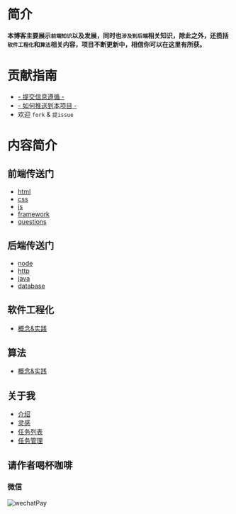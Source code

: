 # 简介

**本博客主要展示`前端知识`以及发展，同时也`涉及到后端`相关知识，除此之外，还揽括`软件工程化`和`算法`相关内容，项目不断更新中，相信你可以在这里有所获。**

# 贡献指南

- [- 提交信息遵循 -](https://mallow-fight.github.io/others/git.html)
- [- 如何推送到本项目 -](https://gist.github.com/zxhfighter/62847a087a2a8031fbdf)
- 欢迎 `fork` & `提issue`

# 内容简介

## 前端传送门

- [html](https://mallow-fight.github.io/frontend/html/define.html)
- [css](https://mallow-fight.github.io/frontend/css/define.html)
- [js](https://mallow-fight.github.io/frontend/js/note.html)
- [framework](https://mallow-fight.github.io/frontend/framework/vue.html)
- [questions](https://mallow-fight.github.io/frontend/questions/important.html)

## 后端传送门

- [node](https://mallow-fight.github.io/backend/node/express.html)
- [http](https://mallow-fight.github.io/backend/http/http.html)
- [java](https://mallow-fight.github.io/backend/java/java.html)
- [database](https://mallow-fight.github.io/backend/database/mysql.html)

## 软件工程化

- [概念&实践](https://mallow-fight.github.io/software/engineering.html)

## 算法

- [概念&实践](https://mallow-fight.github.io/arithmetic/lintcode.html)

## 关于我

- [介绍](https://mallow-fight.github.io/person/introduction.html)
- [灵感](https://mallow-fight.github.io/person/ideas/ideas.html)
- [任务列表](https://mallow-fight.github.io/person/todolist.html)
- [任务管理](https://mallow-fight.github.io/person/manage.html)

## 请作者喝杯咖啡

### 微信

![wechatPay](https://mallow-fight.github.io/images/wechatPay.png)
